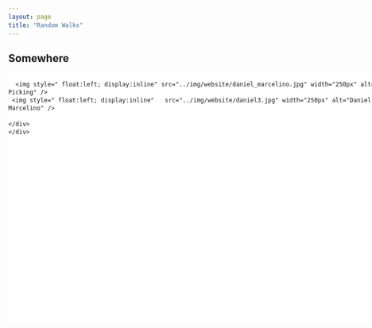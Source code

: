 ```yaml
---
layout: page
title: "Random Walks"
---
```



## Somewhere

<div style="width:750px; background-color:white; height:500px; overflow:scroll; overflow-x: scroll; overflow-y: hidden;">
       <div style="width:800px;">

      <img style=" float:left; display:inline" src="../img/website/daniel_marcelino.jpg" width="250px" alt="Apple Picking" />
     <img style=" float:left; display:inline"   src="../img/website/daniel3.jpg" width="250px" alt="Daniel Marcelino" />

    </div>
    </div>


